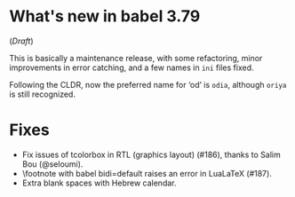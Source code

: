 # What's new in babel 3.79

(*Draft*)

This is basically a maintenance release, with some refactoring,
minor improvements in error catching, and a few names in `ini` files
fixed. 

Following the CLDR, now the preferred name for ‘od’ is `odia`, although
`oriya` is still recognized.

# Fixes

* Fix issues of tcolorbox in RTL (graphics layout) (#186), thanks to
  Salim Bou (@seloumi).
* \footnote with babel bidi=default raises an error in LuaLaTeX (#187).
* Extra blank spaces with Hebrew calendar.

